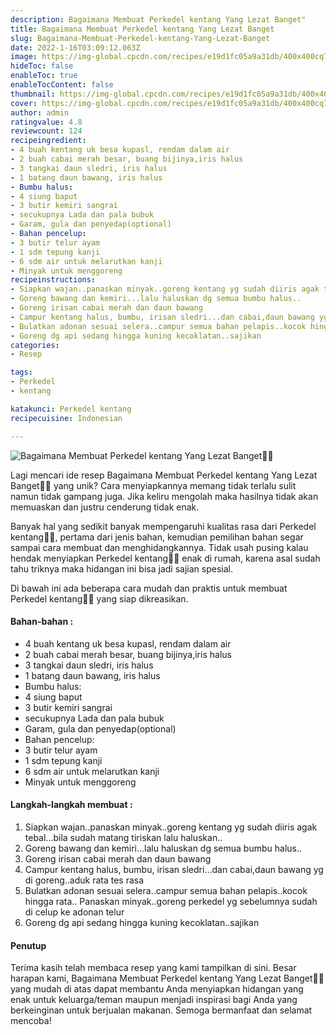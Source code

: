 ```yaml
---
description: Bagaimana Membuat Perkedel kentang Yang Lezat Banget"
title: Bagaimana Membuat Perkedel kentang Yang Lezat Banget
slug: Bagaimana-Membuat-Perkedel-kentang-Yang-Lezat-Banget
date: 2022-1-16T03:09:12.063Z
image: https://img-global.cpcdn.com/recipes/e19d1fc05a9a31db/400x400cq70/photo.jpg
hideToc: false
enableToc: true
enableTocContent: false
thumbnail: https://img-global.cpcdn.com/recipes/e19d1fc05a9a31db/400x400cq70/photo.jpg
cover: https://img-global.cpcdn.com/recipes/e19d1fc05a9a31db/400x400cq70/photo.jpg
author: admin
ratingvalue: 4.8
reviewcount: 124
recipeingredient:
- 4 buah kentang uk besa kupasl, rendam dalam air
- 2 buah cabai merah besar, buang bijinya,iris halus
- 3 tangkai daun sledri, iris halus
- 1 batang daun bawang, iris halus
- Bumbu halus:
- 4 siung baput
- 3 butir kemiri sangrai
- secukupnya Lada dan pala bubuk
- Garam, gula dan penyedap(optional)
- Bahan pencelup:
- 3 butir telur ayam
- 1 sdm tepung kanji
- 6 sdm air untuk melarutkan kanji
- Minyak untuk menggoreng
recipeinstructions:
- Siapkan wajan..panaskan minyak..goreng kentang yg sudah diiris agak tebal...bila sudah matang tiriskan lalu haluskan..
- Goreng bawang dan kemiri...lalu haluskan dg semua bumbu halus..
- Goreng irisan cabai merah dan daun bawang
- Campur kentang halus, bumbu, irisan sledri...dan cabai,daun bawang yg di goreng..aduk rata tes rasa
- Bulatkan adonan sesuai selera..campur semua bahan pelapis..kocok hingga rata.. Panaskan minyak..goreng perkedel yg sebelumnya sudah di celup ke adonan telur
- Goreng dg api sedang hingga kuning kecoklatan..sajikan
categories:
- Resep

tags:
- Perkedel
- kentang

katakunci: Perkedel kentang
recipecuisine: Indonesian

---
```


![Bagaimana Membuat Perkedel kentang Yang Lezat Banget👩‍🍳](https://img-global.cpcdn.com/recipes/e19d1fc05a9a31db/400x400cq70/photo.jpg)

Lagi mencari ide resep Bagaimana Membuat Perkedel kentang Yang Lezat Banget👩‍🍳 yang unik? Cara menyiapkannya memang tidak terlalu sulit namun tidak gampang juga. Jika keliru mengolah maka hasilnya tidak akan memuaskan dan justru cenderung tidak enak.

Banyak hal yang sedikit banyak mempengaruhi kualitas rasa dari Perkedel kentang👩‍🍳, pertama dari jenis bahan, kemudian pemilihan bahan segar sampai cara membuat dan menghidangkannya. Tidak usah pusing kalau hendak menyiapkan Perkedel kentang👩‍🍳 enak di rumah, karena asal sudah tahu triknya maka hidangan ini bisa jadi sajian spesial.

Di bawah ini ada beberapa cara mudah dan praktis untuk membuat Perkedel kentang👩‍🍳 yang siap dikreasikan.

<!--inarticleads1-->

#### Bahan-bahan :

- 4 buah kentang uk besa kupasl, rendam dalam air
- 2 buah cabai merah besar, buang bijinya,iris halus
- 3 tangkai daun sledri, iris halus
- 1 batang daun bawang, iris halus
- Bumbu halus:
- 4 siung baput
- 3 butir kemiri sangrai
- secukupnya Lada dan pala bubuk
- Garam, gula dan penyedap(optional)
- Bahan pencelup:
- 3 butir telur ayam
- 1 sdm tepung kanji
- 6 sdm air untuk melarutkan kanji
- Minyak untuk menggoreng

<!--inarticleads2-->

#### Langkah-langkah membuat :

1. Siapkan wajan..panaskan minyak..goreng kentang yg sudah diiris agak tebal...bila sudah matang tiriskan lalu haluskan..
1. Goreng bawang dan kemiri...lalu haluskan dg semua bumbu halus..
1. Goreng irisan cabai merah dan daun bawang
1. Campur kentang halus, bumbu, irisan sledri...dan cabai,daun bawang yg di goreng..aduk rata tes rasa
1. Bulatkan adonan sesuai selera..campur semua bahan pelapis..kocok hingga rata.. Panaskan minyak..goreng perkedel yg sebelumnya sudah di celup ke adonan telur
1. Goreng dg api sedang hingga kuning kecoklatan..sajikan

#### Penutup

Terima kasih telah membaca resep yang kami tampilkan di sini. Besar harapan kami, Bagaimana Membuat Perkedel kentang Yang Lezat Banget👩‍🍳 yang mudah di atas dapat membantu Anda menyiapkan hidangan yang enak untuk keluarga/teman maupun menjadi inspirasi bagi Anda yang berkeinginan untuk berjualan makanan. Semoga bermanfaat dan selamat mencoba!